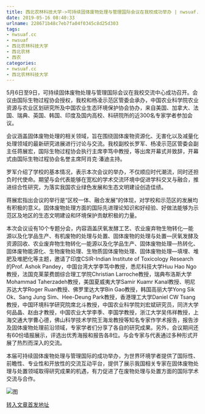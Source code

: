 ```yaml
---
title: 西北农林科技大学->可持续固体废物处理与管理国际会议在我校成功举办 | nwsuaf.cc
date: 2019-05-16 08:40:33
urlname: 228671b48c7eb7fa04f0345c8d25d303
tags: 
- nwsuaf.cc
- nwsuaf
- 西北农林科技大学
- 西北农林
- 西农
categories:
- nwsuaf.cc
- 西北农林科技大学
---
```



5月6日至9日，可持续固体废物处理与管理国际会议在我校交流中心成功召开。会议由国际生物过程协会授权，我校和杨凌示范区管委会承办，中国农业科学院农业资源与农业区划研究所及中国农业生态环境保护协会协办，来自美国、加拿大、法国、瑞典、英国、韩国、印度及国内高校、科研院所的近300名专家学者参加会议。

会议涵盖固体废物处理的相关领域，旨在围绕固体废物资源化、无害化以及减量化处理领域的最新研究进展进行讨论与交流。我校副校长罗军、杨凌示范区管委会副主任蒋展宏，国际生物过程协会执行主席李笃中教授，等出席开幕式并致辞，开幕式由国际生物过程协会名誉主席阿肖克·潘迪主持。

罗军介绍了学校的基本情况，表示本次会议的举办，不仅顺应时代潮流，同时还担负时代使命。期望与会代表能够在宽松的学术交流环境中促进学科交叉与融合，推进综合性研究，为落实我国农业绿色发展和生态文明建设创造佳绩。

蒋展宏指出会议的举行是“区校一体、融合发展”的体现，对学校和示范区的发展均有积极的意义。固体废物处理方面的国际先进理论知识和好经验、好做法能够为示范区及地区的生态文明建设和环境保护贡献积极的力量。

本次会议设有10个专题分会，内容涵盖厌氧发酵工艺、农业废弃物生物转化—能源以及化学品生产、有机废物的处理与处置、固体废物的处理与处置—厌氧发酵及资源回收、农业废弃物生物转化—能源以及化学品生产、固体废物处理—热转化、固体废物能源化、生物废物处理、生物质固体废物处理、固体废物处理—填埋、堆肥及堆肥化等主题，邀请了印度CSIR-Indian Institute of Toxicology Research的Prof. Ashok Pandey，中国台湾大学李笃中教授，悉尼科技大学Huu Hao Ngo教授，法国克莱蒙费朗综合理工学院Christian Larroche教授，瑞典布洛斯大学Mohammad Taherzadeh教授，美国夏威夷大学Samir Kuamr Kanal教授、明尼苏达大学Roger Ruan教授、佛罗里达大学Bin Gao教授，韩国高丽大学Yong Sik Ok、Sang Jung Sim、Hee-Deung Park教授，香港理工大学Daniel CW Tsang教授，中国环境科学研究院席北斗教授，中国农业科学院刘宏斌研究员，同济大学何品晶、赵由才教授，中国农业大学李季、李国学教授，浙江大学吴伟祥教授，上海交通大学曹心德，佛山科学技术学院王海龙教授等知名专家作学术报告，报告涉及固体废物处理前沿领域，专家学者们分享了各自的研究成果。另外，会议期间还有60份墙报展示，评选出优秀海报和报告各8位。与会专家与代表通过多种形式开展了热烈而深入的交流。

本届可持续固体废物处理与管理国际的成功举办，为世界环境学者提供了国际性、前瞻性、专业性和开放性的交流互动平台，提供了展示我国相关专家在固体废物处理与处置领域取得研究成果的机遇，有力促进了在废物处理与处置方面的国际学术交流与合作。



![图](https://news.nwsuaf.edu.cn/images/content/2019-05/20190514143528760869.jpg)

[转入文章首发地址](https://news.nwsuaf.edu.cn/xnxw/89538.htm)